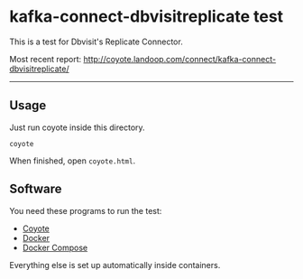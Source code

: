 # kafka-connect-dbvisitreplicate test #

This is a test for Dbvisit's Replicate Connector.

Most recent report: <http://coyote.landoop.com/connect/kafka-connect-dbvisitreplicate/>

---

## Usage

Just run coyote inside this directory.

    coyote

When finished, open `coyote.html`.

## Software

You need these programs to run the test:
- [Coyote](https://github.com/Landoop/coyote/releases)
- [Docker](https://docs.docker.com/engine/installation/)
- [Docker Compose](https://docs.docker.com/engine/installation/)

Everything else is set up automatically inside containers.

